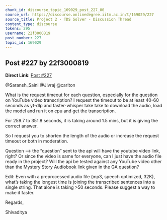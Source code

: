 ```yaml
---
chunk_id: discourse_topic_169029_post_227_00
source_url: https://discourse.onlinedegree.iitm.ac.in/t/169029/227
source_title: Project 2 - TDS Solver - Discussion Thread
content_type: discourse
tokens: 295
username: 22f3000819
post_number: 227
topic_id: 169029
---
```


## Post #227 by 22f3000819

**Direct Link**: [Post #227](https://discourse.onlinedegree.iitm.ac.in/t/169029/227)

@Saransh_Saini @Jivraj @carlton

What is the request timeout for each question, especially for the question on YouTube video transcription? I request the timeout to be at least 40-60 seconds as yt-dlp and faster-whisper take take to download the audio, load the model and run it on cpu and get the transcription.

For 259.7 to 351.8 seconds, it is taking around 1.5 mins, but it is giving the correct answer.

So I request you to shorten the length of the audio or increase the request timeout or both in moderation.

Question —&gt; the “question” sent to the api will have the youtube video link, right? Or since the video is same for everyone, can I just have the audio file ready in the project? Will the api be tested against any YouTube video other than the Mystery Story Audiobook link given in the GA question?

Edit: Even with a preprocessed audio file (mp3, speech optimized, 32K), what’s taking the longest time is joining the transcribed sentences into a single string. That alone is taking &gt;50 seconds. Please suggest a way to make it faster.

Regards,

Shivaditya
